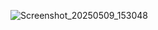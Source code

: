 ![Screenshot_20250509_153048](https://github.com/user-attachments/assets/a87bbb47-28e4-4c54-a055-919d4dc3bf78)
